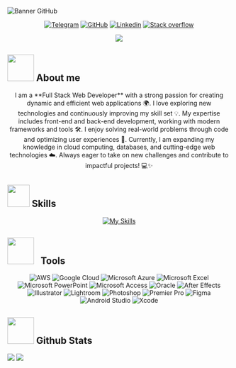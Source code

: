 <!-- Banner de GitHub -->
![Banner GitHub](https://github.com/user-attachments/assets/ab2626cd-8db9-4d9d-ac37-21ed97093a88)

<p align="center">
  <a href="https://t.me/XLorian1"><img src="https://img.shields.io/badge/Telegram-2CA5E0?style=for-the-badge&logo=telegram&logoColor=white" alt="Telegram"/></a>
  <a href="https://github.com/XLorian"><img src="https://img.shields.io/badge/GitHub-100000?style=for-the-badge&logo=github&logoColor=white" alt="GitHub"/></a>
  <a href="https://www.linkedin.com/in/daniel-p%C3%A9rez-02b078339/"><img src="https://img.shields.io/badge/LinkedIn-0077B5?style=for-the-badge&logo=linkedin&logoColor=white" alt="Linkedin"/></a>
  <a href="https://stackoverflow.com/users/29234825/xlorian?tab=profile"><img src="https://img.shields.io/badge/Stack_Overflow-FE7A16?style=for-the-badge&logo=stack-overflow&logoColor=white" alt="Stack overflow"/></a>
</p>
<p align="center">
  <a href="https://github.com/DenverCoder1/readme-typing-svg">
    <img src="https://readme-typing-svg.herokuapp.com?lines=Full+Stack+Web+Developer;Passionate+about+coding;Always+learning+new+technologies&center=true&width=500&height=50">
  </a>
</p>

## <picture><img src="https://github.com/7oSkaaa/7oSkaaa/blob/main/Images/about_me.gif?raw=true" width=60px></picture> About me

<p align="center">
I am a **Full Stack Web Developer** with a strong passion for creating dynamic and efficient web applications 🌍. I love exploring new technologies and continuously improving my skill set 💡. My expertise includes front-end and back-end development, working with modern frameworks and tools 🛠️. I enjoy solving real-world problems through code and optimizing user experiences 🚀. Currently, I am expanding my knowledge in cloud computing, databases, and cutting-edge web technologies ☁️. Always eager to take on new challenges and contribute to impactful projects! 💻✨  
</p>

<h2><img src = "https://media2.giphy.com/media/QssGEmpkyEOhBCb7e1/giphy.gif?cid=ecf05e47a0n3gi1bfqntqmob8g9aid1oyj2wr3ds3mg700bl&rid=giphy.gif" width = 50px> Skills </h2>

<p align="center">
  <a href="https://skillicons.dev">
    <img src="https://skillicons.dev/icons?i=js,ts,html,css,sass,py,java,php,cs,cpp,c,go,r,rust,kotlin,swift,mysql,postgres,sqlite,mongodb,firebase,graphql,react,nextjs,reactivex,solidjs,svelte,angular,nestjs,nodejs,express,laravel,django,flask,spring,dotnet,rocket,git,docker,kubernetes,sklearn,rollupjs,powershell,elixir,haskell" alt="My Skills">
  </a>
</p>


<h2>
  <img src="https://github.com/user-attachments/assets/a123c52a-c140-471b-b757-b94a2837ee6b" width="60px"> &nbsp; Tools
</h2>
<p align="center">
  <img src="https://img.shields.io/badge/Amazon_AWS-232F3E?style=for-the-badge&logo=amazon-aws&logoColor=white" alt="AWS" />
  <img src="https://img.shields.io/badge/Google_Cloud-4285F4?style=for-the-badge&logo=google-cloud&logoColor=white" alt="Google Cloud" />
  <img src="https://img.shields.io/badge/Microsoft_Azure-0089D6?style=for-the-badge&logo=microsoft-azure&logoColor=white" alt="Microsoft Azure" />
  <img src="https://img.shields.io/badge/Microsoft_Excel-217346?style=for-the-badge&logo=microsoft-excel&logoColor=white" alt="Microsoft Excel" />
  <img src="https://img.shields.io/badge/Microsoft_PowerPoint-B7472A?style=for-the-badge&logo=microsoft-powerpoint&logoColor=white" alt="Microsoft PowerPoint" />
  <img src="https://img.shields.io/badge/Microsoft_Access-A4373A?style=for-the-badge&logo=microsoft-access&logoColor=white" alt="Microsoft Access" />
  <img src="https://img.shields.io/badge/Oracle-F80000?style=for-the-badge&logo=Oracle&logoColor=white" alt="Oracle" />
  <img src="https://img.shields.io/badge/Adobe%20after%20affects-CF96FD?style=for-the-badge&logo=Adobe%20after%20effects&logoColor=393665" alt="After Effects" />
  <img src="https://img.shields.io/badge/Adobe%20Illustrator-FF9A00?style=for-the-badge&logo=adobe%20illustrator&logoColor=white" alt="Illustrator" />
  <img src="https://img.shields.io/badge/Adobe%20Lightroom-31A8FF?style=for-the-badge&logo=Adobe%20Lightroom&logoColor=white" alt="Lightroom" />
  <img src="https://img.shields.io/badge/Adobe%20Photoshop-31A8FF?style=for-the-badge&logo=Adobe%20Photoshop&logoColor=black" alt="Photoshop" />
  <img src="https://img.shields.io/badge/Adobe%20Premiere%20Pro-9999FF?style=for-the-badge&logo=Adobe%20Premiere%20Pro&logoColor=white" alt="Premier Pro" />
  <img src="https://img.shields.io/badge/Figma-F24E1E?style=for-the-badge&logo=figma&logoColor=white" alt="Figma" />
  <img src="https://img.shields.io/badge/Android_Studio-3DDC84?style=for-the-badge&logo=android-studio&logoColor=white" alt="Android Studio" />
  <img src="https://img.shields.io/badge/Xcode-007ACC?style=for-the-badge&logo=Xcode&logoColor=white" alt="Xcode" />
</p>

## <picture> <img src="https://github.com/7oSkaaa/7oSkaaa/blob/main/Images/Statistics.gif?raw=true" width="60px"> </picture> Github Stats

[![](https://github-readme-stats.vercel.app/api?username=XLorian&show_icons=true&theme=tokyonight&hide_border=true&locale=en)](https://github.com/DanniDev0)
[![](https://github-readme-streak-stats.herokuapp.com/?user=XLorian&theme=material-palenight)](https://github.com/DanniDev0)
